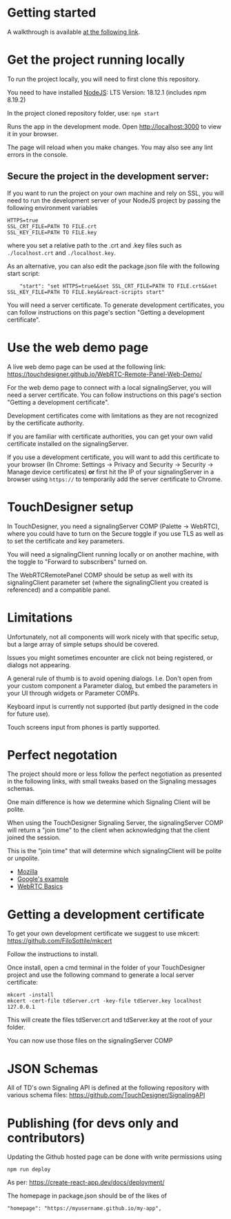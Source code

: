 # Getting started

A walkthrough is available [at the following link](https://derivative.ca/community-post/experience-webrtc-and-webrtc-remote-panel-new-webrtc-remote-panel-web-demo/67004).

# Get the project running locally

To run the project locally, you will need to first clone this repository.

You need to have installed [NodeJS](https://nodejs.org/en/): LTS Version: 18.12.1 (includes npm 8.19.2)

In the project cloned repository folder, use:
`npm start`

Runs the app in the development mode.
Open [http://localhost:3000](http://localhost:3000) to view it in your browser.

The page will reload when you make changes.
You may also see any lint errors in the console.

## Secure the project in the development server:

If you want to run the project on your own machine and rely on SSL, you will need to run the development server of your NodeJS project by passing the following environment variables

```
HTTPS=true
SSL_CRT_FILE=PATH TO FILE.crt
SSL_KEY_FILE=PATH TO FILE.key
```

where you set a relative path to the .crt and .key files such as `./localhost.crt` and `./localhost.key`.

As an alternative, you can also edit the package.json file with the following start script:

```
    "start": "set HTTPS=true&&set SSL_CRT_FILE=PATH TO FILE.crt&&set SSL_KEY_FILE=PATH TO FILE.key&&react-scripts start"
```

You will need a server certificate. To generate development certificates, you can follow instructions on this page's section "Getting a development certificate".

# Use the web demo page

A live web demo page can be used at the following link: https://touchdesigner.github.io/WebRTC-Remote-Panel-Web-Demo/

For the web demo page to connect with a local signalingServer, you will need a server certificate. You can follow instructions on this page's section "Getting a development certificate".

Development certificates come with limitations as they are not recognized by the certificate authority.

If you are familiar with certificate authorities, you can get your own valid certificate installed on the signalingServer.

If you use a development certificate, you will want to add this certificate to your browser (In Chrome: Settings -> Privacy and Security -> Security -> Manage device certificates) **or** first hit the IP of your signalingServer in a browser using `https://` to temporarily add the server certificate to Chrome.

# TouchDesigner setup

In TouchDesigner, you need a signalingServer COMP (Palette -> WebRTC), where you could have to turn on the Secure toggle if you use TLS as well as to set the certificate and key parameters.

You will need a signalingClient running locally or on another machine, with the toggle to "Forward to subscribers" turned on. 

The WebRTCRemotePanel COMP should be setup as well with its signalingClient parameter set (where the signalingClient you created is referenced) and a compatible panel.

# Limitations

Unfortunately, not all components will work nicely with that specific setup, but a large array of simple setups should be covered.

Issues you might sometimes encounter are click not being registered, or dialogs not appearing.

A general rule of thumb is to avoid opening dialogs. I.e. Don't open from your custom component a Parameter dialog, but embed the parameters in your UI through widgets or Parameter COMPs.

Keyboard input is currently not supported (but partly designed in the code for future use).

Touch screens input from phones is partly supported.

# Perfect negotation

The project should more or less follow the perfect negotiation as presented in the following links, with small tweaks based on the Signaling messages schemas.

One main difference is how we determine which Signaling Client will be polite.

When using the TouchDesigner Signaling Server, the signalingServer COMP will return a "join time" to the client when acknowledging that the client joined the session.

This is the "join time" that will determine which signalingClient will be polite or unpolite.

- [Mozilla](https://developer.mozilla.org/en-US/docs/Web/API/WebRTC_API/Perfect_negotiation)
- [Google's example](https://github.com/webrtc/samples/tree/gh-pages/src/content/peerconnection/perfect-negotiation)
- [WebRTC Basics](https://web.dev/webrtc-basics/)

# Getting a development certificate

To get your own development certificate we suggest to use mkcert: https://github.com/FiloSottile/mkcert

Follow the instructions to install.

Once install, open a cmd terminal in the folder of your TouchDesigner project and use the following command to generate a local server certificate:

```
mkcert -install
mkcert -cert-file tdServer.crt -key-file tdServer.key localhost 127.0.0.1
```

This will create the files tdServer.crt and tdServer.key at the root of your folder. 

You can now use those files on the signalingServer COMP

# JSON Schemas

All of TD's own Signaling API is defined at the following repository with various schema files: https://github.com/TouchDesigner/SignalingAPI

# Publishing (for devs only and contributors)

Updating the Github hosted page can be done with write permissions using 

```
npm run deploy
```

As per: https://create-react-app.dev/docs/deployment/

The homepage in package.json should be of the likes of 

```
"homepage": "https://myusername.github.io/my-app",
```
